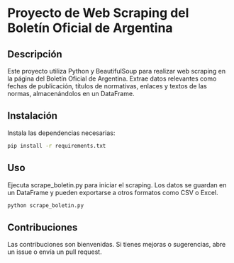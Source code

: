 # Proyecto de Web Scraping del Boletín Oficial de Argentina

## Descripción
Este proyecto utiliza Python y BeautifulSoup para realizar web scraping en la página del Boletín Oficial de Argentina. Extrae datos relevantes como fechas de publicación, títulos de normativas, enlaces y textos de las normas, almacenándolos en un DataFrame.

## Instalación
Instala las dependencias necesarias:
```bash
pip install -r requirements.txt
```
## Uso

Ejecuta scrape_boletin.py para iniciar el scraping. Los datos se guardan en un DataFrame y pueden exportarse a otros formatos como CSV o Excel.

```bash
python scrape_boletin.py
```
## Contribuciones

Las contribuciones son bienvenidas. Si tienes mejoras o sugerencias, abre un issue o envía un pull request.